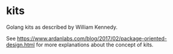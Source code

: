 # kits

Golang kits as described by William Kennedy.

See https://www.ardanlabs.com/blog/2017/02/package-oriented-design.html for more explanations about the concept of kits.
